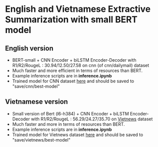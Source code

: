 # English and Vietnamese Extractive Summarization with small BERT model
## English version
 - BERT-small + CNN Encoder + biLSTM Encoder-Decoder with R1/R2/RougeL : 30.94/12.50/27.58 on cnn (of cnn/dailymail) dataset
 - Much faster and more efficient in terms of resources than BERT.
 - Example inference scripts are in **inference.ipynb**
 - Trained model for CNN dataset [here](https://drive.google.com/drive/folders/1CGFl9ihei9jSqoT6ITXwkU47ri9bXL1J?usp=sharing) and should be saved to "save/cnn/best-model"
## Vietnamese version
 - Small version of Bert (l6-h384) + CNN Encoder + biLSTM Encoder-Decoder with R1/R2/RougeL : 56.29/24.27/35.70 on [Vietnews](https://github.com/ThanhChinhBK/vietnews) dataset
 - Much faster and more in terms of resources than BERT.
 - Example inference scripts are in **inference.ipynb**
 - Trained model for Vietnews dataset [here](https://drive.google.com/drive/folders/1BzGfX-7V-Q2B-jNn0bPqq7-zzPqplw1v?usp=sharing) and should be saved to "save/vietnews/best-model"

